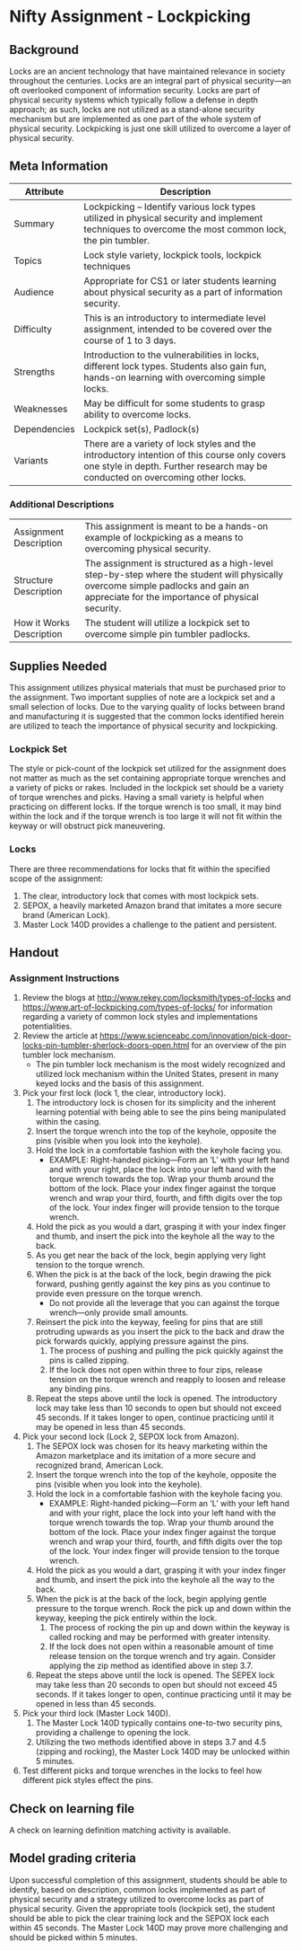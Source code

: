 # Nifty Assignment - Lockpicking

## Background

Locks are an ancient technology that have maintained relevance in society throughout the centuries. Locks are an integral part of physical security—an oft overlooked component of information security. Locks are part of physical security systems which typically follow a defense in depth approach; as such, locks are not utilized as a stand-alone security mechanism but are implemented as one part of the whole system of physical security.  Lockpicking is just one skill utilized to overcome a layer of physical security.  

## Meta Information

| Attribute | Description |
| --------- |-------------|
|Summary | Lockpicking – Identify various lock types utilized in physical security and implement techniques to overcome the most common lock, the pin tumbler. |
| Topics | Lock style variety, lockpick tools, lockpick techniques |
|Audience | Appropriate for CS1 or later students learning about physical security as a part of information security. |
| Difficulty | This is an introductory to intermediate level assignment, intended to be covered over the course of 1 to 3 days. |
|Strengths | Introduction to the vulnerabilities in locks, different lock types. Students also gain fun, hands-on learning with overcoming simple locks. |
| Weaknesses | May be difficult for some students to grasp ability to overcome locks. |
| Dependencies | Lockpick set(s), Padlock(s)|
| Variants | There are a variety of lock styles and the introductory intention of this course only covers one style in depth. Further research may be conducted on overcoming other locks. |

### Additional Descriptions
|   |   | 
|------------|----------|
|Assignment Description | This assignment is meant to be a hands-on example of lockpicking as a means to overcoming physical security. |
|Structure Description | The assignment is structured as a high-level step-by-step where the student will physically overcome simple padlocks and gain an appreciate for the importance of physical security. |
| How it Works Description | The student will utilize a lockpick set to overcome simple pin tumbler padlocks.|

## Supplies Needed

This assignment utilizes physical materials that must be purchased prior to the assignment. Two important supplies of note are a lockpick set and a small selection of locks. Due to the varying quality of locks between brand and manufacturing it is suggested that the common locks identified herein are utilized to teach the importance of physical security and lockpicking.

### Lockpick Set
The style or pick-count of the lockpick set utilized for the assignment does not matter as much as the set containing appropriate torque wrenches and a variety of picks or rakes.
Included in the lockpick set should be a variety of torque wrenches and picks. Having a small variety is helpful when practicing on different locks. If the torque wrench is too small, it may bind within the lock and if the torque wrench is too large it will not fit within the keyway or will obstruct pick maneuvering.

### Locks
There are three recommendations for locks that fit within the specified scope of the assignment:
1.	The clear, introductory lock that comes with most lockpick sets.
2.	SEPOX, a heavily marketed Amazon brand that imitates a more secure brand (American Lock).
3.	Master Lock 140D provides a challenge to the patient and persistent.

## Handout
### Assignment Instructions
1.	Review the blogs at http://www.rekey.com/locksmith/types-of-locks and https://www.art-of-lockpicking.com/types-of-locks/ for information regarding a variety of common lock styles and implementations potentialities.
2.	Review the article at https://www.scienceabc.com/innovation/pick-door-locks-pin-tumbler-sherlock-doors-open.html for an overview of the pin tumbler lock mechanism.
    *	The pin tumbler lock mechanism is the most widely recognized and utilized lock mechanism within the United States, present in many keyed locks and the basis of this assignment.
3.	Pick your first lock (lock 1, the clear, introductory lock).
    1.	The introductory lock is chosen for its simplicity and the inherent learning potential with being able to see the pins being manipulated within the casing.
    2. Insert the torque wrench into the top of the keyhole, opposite the pins (visible when you look into the keyhole).
    3. Hold the lock in a comfortable fashion with the keyhole facing you.
        * EXAMPLE: Right-handed picking—Form an ‘L’ with your left hand and with your right, place the lock into your left hand with the torque wrench towards the top. Wrap your thumb around the bottom of the lock. Place your index finger against the torque wrench and wrap your third, fourth, and fifth digits over the top of the lock. Your index finger will provide tension to the torque wrench.
	  4. Hold the pick as you would a dart, grasping it with your index finger and thumb, and insert the pick into the keyhole all the way to the back.
    5.	As you get near the back of the lock, begin applying very light tension to the torque wrench.
	  6. When the pick is at the back of the lock, begin drawing the pick forward, pushing gently against the key pins as you continue to provide even pressure on the torque wrench.
	       * Do not provide all the leverage that you can against the torque wrench—only provide small amounts.
	  7. Reinsert the pick into the keyway, feeling for pins that are still protruding upwards as you insert the pick to the back and draw the pick forwards quickly, applying pressure against the pins.
	     1. The process of pushing and pulling the pick quickly against the pins is called zipping.
	      2. If the lock does not open within three to four zips, release tension on the torque wrench and reapply to loosen and release any binding pins.
	  8. Repeat the steps above until the lock is opened. The introductory lock may take less than 10 seconds to open but should not exceed 45 seconds. If it takes longer to open, continue practicing until it may be opened in less than 45 seconds.
4.	Pick your second lock (Lock 2, SEPOX lock from Amazon).
    1. 	The SEPOX lock was chosen for its heavy marketing within the Amazon marketplace and its imitation of a more secure and recognized brand, American Lock.  
	  2. Insert the torque wrench into the top of the keyhole, opposite the pins (visible when you look into the keyhole).
	  3. Hold the lock in a comfortable fashion with the keyhole facing you.
	     * EXAMPLE: Right-handed picking—Form an ‘L’ with your left hand and with your right, place the lock into your left hand with the torque wrench towards the top. Wrap your thumb around the bottom of the lock. Place your index finger against the torque wrench and wrap your third, fourth, and fifth digits over the top of the lock. Your index finger will provide tension to the torque wrench.
	  4. Hold the pick as you would a dart, grasping it with your index finger and thumb, and insert the pick into the keyhole all the way to the back.
    5. When the pick is at the back of the lock, begin applying gentle pressure to the torque wrench. Rock the pick up and down within the keyway, keeping the pick entirely within the lock.
        1. The process of rocking the pin up and down within the keyway is called rocking and may be performed with greater intensity.
        2. If the lock does not open within a reasonable amount of time release tension on the torque wrench and try again. Consider applying the zip method as identified above in step 3.7.
    6.	Repeat the steps above until the lock is opened. The SEPEX lock may take less than 20 seconds to open but should not exceed 45 seconds. If it takes longer to open, continue practicing until it may be opened in less than 45 seconds.
5.	Pick your third lock (Master Lock 140D).
    1. The Master Lock 140D typically contains one-to-two security pins, providing a challenge to opening the lock.
    2. Utilizing the two methods identified above in steps 3.7 and 4.5 (zipping and rocking), the Master Lock 140D may be unlocked within 5 minutes.
6.	Test different picks and torque wrenches in the locks to feel how different pick styles effect the pins.

## Check on learning file
A check on learning definition matching activity is available.

## Model grading criteria
Upon successful completion of this assignment, students should be able to identify, based on description, common locks implemented as part of physical security and a strategy utilized to overcome locks as part of physical security. Given the appropriate tools (lockpick set), the student should be able to pick the clear training lock and the SEPOX lock each within 45 seconds. The Master Lock 140D may prove more challenging and should be picked within 5 minutes.
